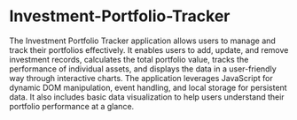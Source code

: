 # Investment-Portfolio-Tracker
The Investment Portfolio Tracker application allows users to manage and track their portfolios effectively. It enables users to add, update, and remove investment records, calculates the total portfolio value, tracks the performance of individual assets, and displays the data in a user-friendly way through interactive charts. The application leverages JavaScript for dynamic DOM manipulation, event handling, and local storage for persistent data. It also includes basic data visualization to help users understand their portfolio performance at a glance.
